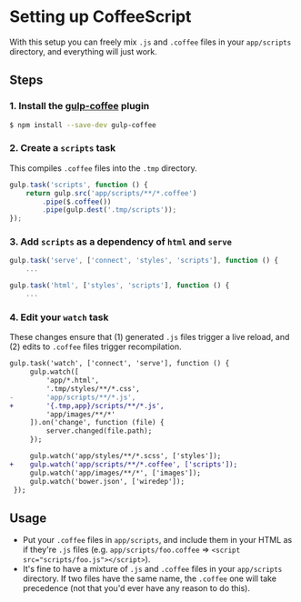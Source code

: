 # Setting up CoffeeScript

With this setup you can freely mix `.js` and `.coffee` files in your `app/scripts` directory, and everything will just work.

## Steps

### 1. Install the [gulp-coffee](https://github.com/wearefractal/gulp-coffee) plugin

```sh
$ npm install --save-dev gulp-coffee
```

### 2. Create a `scripts` task

This compiles `.coffee` files into the `.tmp` directory.

```js
gulp.task('scripts', function () {
    return gulp.src('app/scripts/**/*.coffee')
        .pipe($.coffee())
        .pipe(gulp.dest('.tmp/scripts'));
});
```

### 3. Add `scripts` as a dependency of `html` and `serve`

```js
gulp.task('serve', ['connect', 'styles', 'scripts'], function () {
    ...
```

```js
gulp.task('html', ['styles', 'scripts'], function () {
    ...
```

### 4. Edit your `watch` task

These changes ensure that (1) generated `.js` files trigger a live reload, and (2) edits to `.coffee` files trigger recompilation.

```diff
gulp.task('watch', ['connect', 'serve'], function () {
     gulp.watch([
         'app/*.html',
         '.tmp/styles/**/*.css',
-        'app/scripts/**/*.js',
+        '{.tmp,app}/scripts/**/*.js',
         'app/images/**/*'
     ]).on('change', function (file) {
         server.changed(file.path);
     });

     gulp.watch('app/styles/**/*.scss', ['styles']);
+    gulp.watch('app/scripts/**/*.coffee', ['scripts']);
     gulp.watch('app/images/**/*', ['images']);
     gulp.watch('bower.json', ['wiredep']);
 });
```

## Usage

- Put your `.coffee` files in `app/scripts`, and include them in your HTML as if they're `.js` files (e.g. `app/scripts/foo.coffee` => `<script src="scripts/foo.js"></script>`).
- It's fine to have a mixture of `.js` and `.coffee` files in your `app/scripts` directory. If two files have the same name, the `.coffee` one will take precedence (not that you'd ever have any reason to do this).
